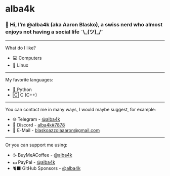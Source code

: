 # alba4k
### 👋 Hi, I’m @alba4k (aka Aaron Blasko), a swiss nerd who almost enjoys not having a social life ¯\\\_(ツ)\_/¯

---

What do I like?
* 💻 Computers
* 🐧 Linux

---

My favorite languages:
* 🐍 Python
* 🄲 C (C++)

---

You can contact me in many ways, I would maybe suggest, for example:
* 🌐 Telegram - [@alba4k](https://telegram.me/alba4k)
* 🤖 Discord - [alba4k#7878](https://discord.com/channels/@me)
* 📧 E-Mail - blaskoazzolaaaron@gmail.com

---

Or you can support me using:
* ☕ BuyMeACoffee - [@alba4k](https://www.buymeacoffee.com/alba4k)
* 💵 PayPal - [@alba4k](https://www.paypal.me/alba4k)
* 🐈‍⬛ GitHub Sponsors - [@alba4k](https://github.com/sponsors/alba4k)
